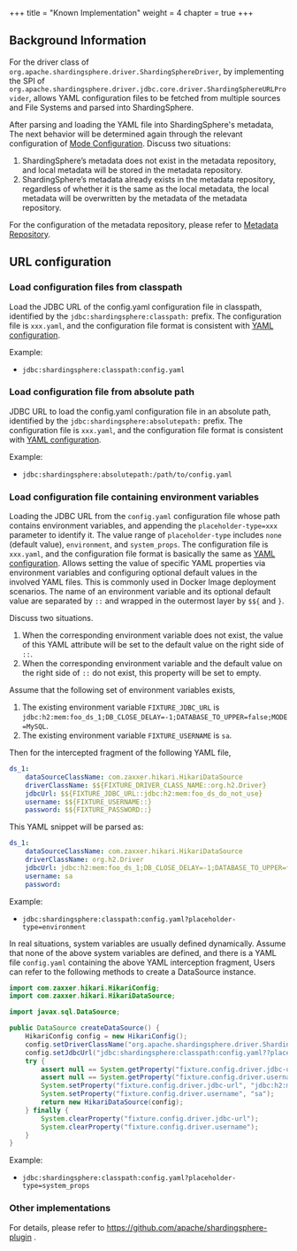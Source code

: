 +++
title = "Known Implementation"
weight = 4
chapter = true
+++

## Background Information

For the driver class of `org.apache.shardingsphere.driver.ShardingSphereDriver`,
by implementing the SPI of `org.apache.shardingsphere.driver.jdbc.core.driver.ShardingSphereURLProvider`,
allows YAML configuration files to be fetched from multiple sources and File Systems and parsed into ShardingSphere.

After parsing and loading the YAML file into ShardingSphere's metadata,
The next behavior will be determined again through the relevant configuration of [Mode Configuration](../../../java-api/mode). Discuss two situations:
1. ShardingSphere’s metadata does not exist in the metadata repository, and local metadata will be stored in the metadata repository.
2. ShardingSphere’s metadata already exists in the metadata repository, regardless of whether it is the same as the local metadata, 
the local metadata will be overwritten by the metadata of the metadata repository.

For the configuration of the metadata repository, please refer to [Metadata Repository](../../../../common-config/builtin-algorithm/metadata-repository).

## URL configuration

### Load configuration files from classpath

Load the JDBC URL of the config.yaml configuration file in classpath, identified by the `jdbc:shardingsphere:classpath:` prefix.
The configuration file is `xxx.yaml`, and the configuration file format is consistent with [YAML configuration](../../../yaml-config).

Example:
- `jdbc:shardingsphere:classpath:config.yaml`

### Load configuration file from absolute path

JDBC URL to load the config.yaml configuration file in an absolute path, identified by the `jdbc:shardingsphere:absolutepath:` prefix.
The configuration file is `xxx.yaml`, and the configuration file format is consistent with [YAML configuration](../../../yaml-config).

Example:
- `jdbc:shardingsphere:absolutepath:/path/to/config.yaml`

### Load configuration file containing environment variables

Loading the JDBC URL from the `config.yaml` configuration file whose path contains environment variables, and appending the `placeholder-type=xxx` parameter to identify it.
The value range of `placeholder-type` includes `none` (default value), `environment`, and `system_props`.
The configuration file is `xxx.yaml`, and the configuration file format is basically the same as [YAML configuration](../../../yaml-config).
Allows setting the value of specific YAML properties via environment variables and configuring optional default values in the involved YAML files. 
This is commonly used in Docker Image deployment scenarios.
The name of an environment variable and its optional default value are separated by `::` and wrapped in the outermost layer by `$${` and `}`.

Discuss two situations.
1. When the corresponding environment variable does not exist, the value of this YAML attribute will be set to the default value on the right side of `::`.
2. When the corresponding environment variable and the default value on the right side of `::` do not exist, this property will be set to empty.

Assume that the following set of environment variables exists,
1. The existing environment variable `FIXTURE_JDBC_URL` is `jdbc:h2:mem:foo_ds_1;DB_CLOSE_DELAY=-1;DATABASE_TO_UPPER=false;MODE=MySQL`.
2. The existing environment variable `FIXTURE_USERNAME` is `sa`.

Then for the intercepted fragment of the following YAML file,

```yaml
ds_1:
    dataSourceClassName: com.zaxxer.hikari.HikariDataSource
    driverClassName: $${FIXTURE_DRIVER_CLASS_NAME::org.h2.Driver}
    jdbcUrl: $${FIXTURE_JDBC_URL::jdbc:h2:mem:foo_ds_do_not_use}
    username: $${FIXTURE_USERNAME::}
    password: $${FIXTURE_PASSWORD::}
```
This YAML snippet will be parsed as:

```yaml
ds_1:
    dataSourceClassName: com.zaxxer.hikari.HikariDataSource
    driverClassName: org.h2.Driver
    jdbcUrl: jdbc:h2:mem:foo_ds_1;DB_CLOSE_DELAY=-1;DATABASE_TO_UPPER=false;MODE=MySQL
    username: sa
    password:
```

Example:
- `jdbc:shardingsphere:classpath:config.yaml?placeholder-type=environment`

In real situations, system variables are usually defined dynamically.
Assume that none of the above system variables are defined, 
and there is a YAML file `config.yaml` containing the above YAML interception fragment,
Users can refer to the following methods to create a DataSource instance.

```java
import com.zaxxer.hikari.HikariConfig;
import com.zaxxer.hikari.HikariDataSource;

import javax.sql.DataSource;

public DataSource createDataSource() {
    HikariConfig config = new HikariConfig();
    config.setDriverClassName("org.apache.shardingsphere.driver.ShardingSphereDriver");
    config.setJdbcUrl("jdbc:shardingsphere:classpath:config.yaml??placeholder-type=system_props");
    try {
        assert null == System.getProperty("fixture.config.driver.jdbc-url");
        assert null == System.getProperty("fixture.config.driver.username");
        System.setProperty("fixture.config.driver.jdbc-url", "jdbc:h2:mem:foo_ds_1;DB_CLOSE_DELAY=-1;DATABASE_TO_UPPER=false;MODE=MySQL");
        System.setProperty("fixture.config.driver.username", "sa");
        return new HikariDataSource(config);
    } finally {
        System.clearProperty("fixture.config.driver.jdbc-url");
        System.clearProperty("fixture.config.driver.username");
    }
}
```

Example:
- `jdbc:shardingsphere:classpath:config.yaml?placeholder-type=system_props`

### Other implementations

For details, please refer to https://github.com/apache/shardingsphere-plugin .
